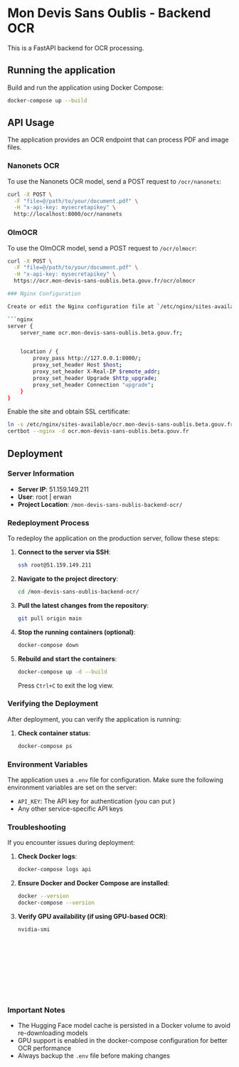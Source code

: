 # Mon Devis Sans Oublis - Backend OCR

This is a FastAPI backend for OCR processing.

## Running the application

Build and run the application using Docker Compose:
```bash
docker-compose up --build
```

## API Usage

The application provides an OCR endpoint that can process PDF and image files.

### Nanonets OCR

To use the Nanonets OCR model, send a POST request to `/ocr/nanonets`:
```bash
curl -X POST \
  -F "file=@/path/to/your/document.pdf" \
  -H "x-api-key: mysecretapikey" \
  http://localhost:8000/ocr/nanonets
```

### OlmOCR

To use the OlmOCR model, send a POST request to `/ocr/olmocr`:
```bash
curl -X POST \
  -F "file=@/path/to/your/document.pdf" \
  -H "x-api-key: mysecretapikey" \
  https://ocr.mon-devis-sans-oublis.beta.gouv.fr/ocr/olmocr

### Nginx Configuration

Create or edit the Nginx configuration file at `/etc/nginx/sites-available/ocr.mon-devis-sans-oublis.beta.gouv.fr`:

```nginx
server {
    server_name ocr.mon-devis-sans-oublis.beta.gouv.fr;


    location / {
        proxy_pass http://127.0.0.1:8000/;
        proxy_set_header Host $host;
        proxy_set_header X-Real-IP $remote_addr;
        proxy_set_header Upgrade $http_upgrade;
        proxy_set_header Connection "upgrade";
    }
}
```

Enable the site and obtain SSL certificate:
```bash
ln -s /etc/nginx/sites-available/ocr.mon-devis-sans-oublis.beta.gouv.fr /etc/nginx/sites-enabled/
certbot --nginx -d ocr.mon-devis-sans-oublis.beta.gouv.fr
```

## Deployment

### Server Information
- **Server IP**: 51.159.149.211
- **User**: root | erwan
- **Project Location**: `/mon-devis-sans-oublis-backend-ocr/`

### Redeployment Process

To redeploy the application on the production server, follow these steps:

1. **Connect to the server via SSH**:
   ```bash
   ssh root@51.159.149.211
   ```

2. **Navigate to the project directory**:
   ```bash
   cd /mon-devis-sans-oublis-backend-ocr/
   ```

3. **Pull the latest changes from the repository**:
   ```bash
   git pull origin main
   ```

4. **Stop the running containers (optional)**:
   ```bash
   docker-compose down
   ```

5. **Rebuild and start the containers**:
   ```bash
   docker-compose up -d --build
   ```





   Press `Ctrl+C` to exit the log view.


### Verifying the Deployment

After deployment, you can verify the application is running:

1. **Check container status**:
   ```bash
   docker-compose ps
   ```


### Environment Variables

The application uses a `.env` file for configuration. Make sure the following environment variables are set on the server:

- `API_KEY`: The API key for authentication (you can put )
- Any other service-specific API keys

### Troubleshooting

If you encounter issues during deployment:

1. **Check Docker logs**:
   ```bash
   docker-compose logs api
   ```

2. **Ensure Docker and Docker Compose are installed**:
   ```bash
   docker --version
   docker-compose --version
   ```

3. **Verify GPU availability (if using GPU-based OCR)**:
   ```bash
   nvidia-smi












### Important Notes



- The Hugging Face model cache is persisted in a Docker volume to avoid re-downloading models
- GPU support is enabled in the docker-compose configuration for better OCR performance
- Always backup the `.env` file before making changes
